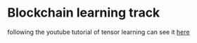 # Blockchain learning track

following the youtube tutorial of tensor learning can see it [here](https://www.youtube.com/playlist?list=PLJbE2Yu2zumC5QE39TQHBLYJDB2gfFE5Q) 
